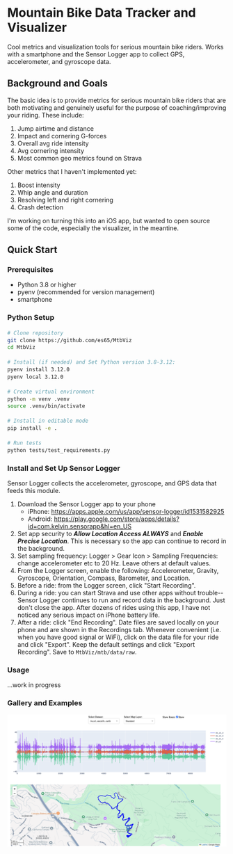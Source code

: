 # Mountain Bike Data Tracker and Visualizer

Cool metrics and visualization tools for serious mountain bike riders. Works with a smartphone and the Sensor Logger app to collect GPS, accelerometer, and gyroscope data.

## Background and Goals

The basic idea is to provide metrics for serious mountain bike riders that are both motivating and genuinely useful for the purpose of coaching/improving your riding. These include:

1. Jump airtime and distance
1. Impact and cornering G-forces
1. Overall avg ride intensity
1. Avg cornering intensity
1. Most common geo metrics found on Strava

Other metrics that I haven't implemented yet:
1. Boost intensity
1. Whip angle and duration
1. Resolving left and right cornering
1. Crash detection

I'm working on turning this into an iOS app, but wanted to open source some of the code, especially the visualizer, in the meantine.

## Quick Start

### Prerequisites
- Python 3.8 or higher
- pyenv (recommended for version management)
- smartphone

### Python Setup

```bash
# Clone repository
git clone https://github.com/es65/MtbViz
cd MtbViz

# Install (if needed) and Set Python version 3.8-3.12:
pyenv install 3.12.0
pyenv local 3.12.0

# Create virtual environment
python -m venv .venv
source .venv/bin/activate

# Install in editable mode
pip install -e .

# Run tests
python tests/test_requirements.py
```

### Install and Set Up Sensor Logger

Sensor Logger collects the accelerometer, gyroscope, and GPS data that feeds this module.

1. Download the Sensor Logger app to your phone
   - iPhone: https://apps.apple.com/us/app/sensor-logger/id1531582925
   - Android: https://play.google.com/store/apps/details?id=com.kelvin.sensorapp&hl=en_US
2. Set app security to **_Allow Location Access ALWAYS_** and **_Enable Precise Location_**. This is necessary so the app can continue to record in the background.
3. Set sampling frequency: Logger > Gear Icon > Sampling Frequencies: change accelerometer etc to 20 Hz. Leave others at default values.
4. From the Logger screen, enable the following: Accelerometer, Gravity, Gyroscope, Orientation, Compass, Barometer, and Location.
5. Before a ride: from the Logger screen, click "Start Recording".
6. During a ride: you can start Strava and use other apps without trouble--Sensor Logger continues to run and record data in the background. Just don't close the app. After dozens of rides using this app, I have not noticed any serious impact on iPhone battery life.
7. After a ride: click "End Recording". Date files are saved locally on your phone and are shown in the Recordings tab. Whenever convenient (i.e. when you have good signal or WiFi), click on the data file for your ride and click "Export". Keep the default settings and click "Export Recording". Save to `MtbViz/mtb/data/raw`.

### Usage

...work in progress


### Gallery and Examples

![Dash web app](docs/assets/app_viz.png)